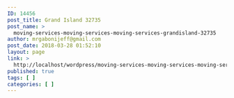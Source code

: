 ```yaml
---
ID: 14456
post_title: Grand Island 32735
post_name: >
  moving-services-moving-services-moving-services-grandisland-32735
author: mrgabonijeff@gmail.com
post_date: 2018-03-28 01:52:10
layout: page
link: >
  http://localhost/wordpress/moving-services-moving-services-moving-services-grandisland-32735/
published: true
tags: [ ]
categories: [ ]
---
```

